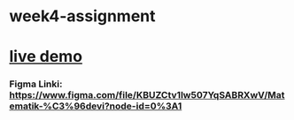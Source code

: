 # week4-assignment

# [live demo](https://mathgame-react.netlify.app)


### Figma Linki: https://www.figma.com/file/KBUZCtv1lw507YqSABRXwV/Matematik-%C3%96devi?node-id=0%3A1
